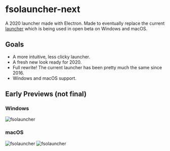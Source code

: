 # fsolauncher-next
A 2020 launcher made with Electron. Made to eventually replace the current [launcher](https://github.com/ItsSim/fsolauncher) which is being used in open beta on Windows and macOS.

## Goals
* A more intuitive, less clicky launcher.
* A fresh new look ready for 2020.
* Full rewrite! The current launcher has been pretty much the same since 2016.
* Windows and macOS support.

## Early Previews (not final)
### Windows
![fsolauncher](https://i.imgur.com/ysOBy2p.png)

### macOS
![fsolauncher](https://i.imgur.com/CAORnMg.png)
![fsolauncher](https://i.imgur.com/wO5bQjo.png)
